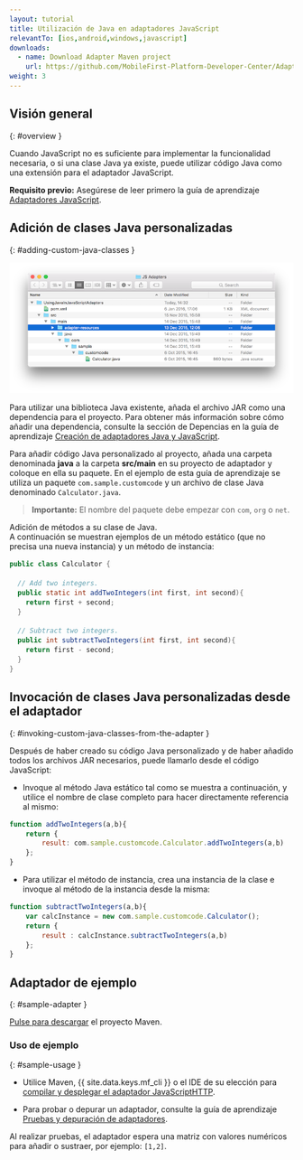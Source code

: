 ```yaml
---
layout: tutorial
title: Utilización de Java en adaptadores JavaScript
relevantTo: [ios,android,windows,javascript]
downloads:
  - name: Download Adapter Maven project
    url: https://github.com/MobileFirst-Platform-Developer-Center/Adapters/tree/release80
weight: 3
---
```

<!-- NLS_CHARSET=UTF-8 -->
## Visión general 
{: #overview }

Cuando JavaScript no es suficiente para implementar la funcionalidad necesaria, o si una clase Java ya existe, puede utilizar código Java como una extensión para el adaptador JavaScript. 

**Requisito previo:** Asegúrese de leer primero la guía de aprendizaje [Adaptadores JavaScript](../).


## Adición de clases Java personalizadas 
{: #adding-custom-java-classes }

![UsingJavainJS](UsingJavainJS.png)

Para utilizar una biblioteca Java existente, añada el archivo JAR como una dependencia para el proyecto.  Para obtener más información sobre cómo añadir una dependencia, consulte la sección de Depencias en la guía de aprendizaje [Creación de adaptadores Java y JavaScript](../../creating-adapters/#dependencies).


Para añadir código Java personalizado al proyecto, añada una carpeta denominada **java** a la carpeta **src/main** en su proyecto de adaptador y coloque en ella su paquete. En el ejemplo de esta guía de aprendizaje se utiliza un paquete `com.sample.customcode` y un archivo de clase Java denominado `Calculator.java`.    

> <span class="glyphicon glyphicon-exclamation-sign" aria-hidden="true"></span> **Importante:** El nombre del paquete debe empezar con `com`, `org` o `net`.


Adición de métodos a su clase de Java.   
A continuación se muestran ejemplos de un método estático (que no precisa una nueva instancia) y un método de instancia: 

```java
public class Calculator {

  // Add two integers.
  public static int addTwoIntegers(int first, int second){
    return first + second;
  }

  // Subtract two integers.
  public int subtractTwoIntegers(int first, int second){
    return first - second;
  }
}
```

## Invocación de clases Java personalizadas desde el adaptador 
{: #invoking-custom-java-classes-from-the-adapter }

Después de haber creado su código Java personalizado y de haber añadido todos los archivos JAR necesarios, puede llamarlo desde el código JavaScript: 

* Invoque al método Java estático tal como se muestra a continuación, y utilice el nombre de clase completo para hacer directamente referencia al mismo:  

```javascript
function addTwoIntegers(a,b){
    return {
        result: com.sample.customcode.Calculator.addTwoIntegers(a,b)
    };
}
```
  
* Para utilizar el método de instancia, crea una instancia de la clase e invoque al método de la instancia desde la misma: 

```javascript
function subtractTwoIntegers(a,b){
    var calcInstance = new com.sample.customcode.Calculator();   
    return {
        result : calcInstance.subtractTwoIntegers(a,b)
    };
}
```

## Adaptador de ejemplo
{: #sample-adapter }

[Pulse para descargar](https://github.com/MobileFirst-Platform-Developer-Center/Adapters/tree/release80) el proyecto Maven.


### Uso de ejemplo 
{: #sample-usage }

* Utilice Maven, {{ site.data.keys.mf_cli }} o el IDE de su elección para [compilar y desplegar el adaptador JavaScriptHTTP](../../creating-adapters/).

* Para probar o depurar un adaptador, consulte la guía de aprendizaje [Pruebas y depuración de adaptadores](../../testing-and-debugging-adapters).


Al realizar pruebas, el adaptador espera una matriz con valores numéricos para añadir o sustraer, por ejemplo:
`[1,2]`.

